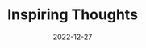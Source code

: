---
slug: thought-for-the-day
title: "Inspiring Thoughts"
date: 2022-12-27
excerpt: 'Let the evering forgive the mistake of the day and thus win peace for herself.'
tags: [Inspiration, Motivation, Quotes, Thoughts]
---